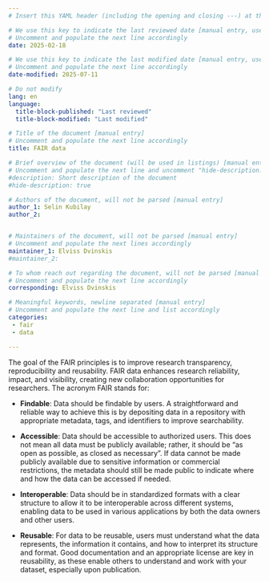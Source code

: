 ```yaml
---
# Insert this YAML header (including the opening and closing ---) at the beginning of the document and fill it out accordingly

# We use this key to indicate the last reviewed date [manual entry, use YYYY-MM-DD]
# Uncomment and populate the next line accordingly
date: 2025-02-18

# We use this key to indicate the last modified date [manual entry, use YYYY-MM-DD]
# Uncomment and populate the next line accordingly
date-modified: 2025-07-11

# Do not modify
lang: en
language: 
  title-block-published: "Last reviewed"
  title-block-modified: "Last modified"

# Title of the document [manual entry]
# Uncomment and populate the next line accordingly
title: FAIR data

# Brief overview of the document (will be used in listings) [manual entry]
# Uncomment and populate the next line and uncomment "hide-description: true".
#description: Short description of the document
#hide-description: true

# Authors of the document, will not be parsed [manual entry]
author_1: Selin Kubilay
author_2:


# Maintainers of the document, will not be parsed [manual entry]
# Uncomment and populate the next lines accordingly
maintainer_1: Elviss Dvinskis
#maintainer_2:

# To whom reach out regarding the document, will not be parsed [manual entry]
# Uncomment and populate the next line accordingly
corresponding: Elviss Dvinskis

# Meaningful keywords, newline separated [manual entry]
# Uncomment and populate the next line and list accordingly
categories: 
 - fair
 - data

---
```


The goal of the FAIR principles is to improve research transparency, reproducibility and reusability. FAIR data enhances research reliability, impact, and visibility, creating new collaboration opportunities for researchers. The acronym FAIR stands for:

- **Findable**: Data should be findable by users. A straightforward and reliable way to achieve this is by depositing data in a repository with appropriate metadata, tags, and identifiers to improve searchability.

- **Accessible**: Data should be accessible to authorized users. This does not mean all data must be publicly available; rather, it should be “as open as possible, as closed as necessary”. If data cannot be made publicly available due to sensitive information or commercial restrictions, the metadata should still be made public to indicate where and how the data can be accessed if needed.

- **Interoperable**: Data should be in standardized formats with a clear structure to allow it to be interoperable across different systems, enabling data to be used in various applications by both the data owners and other users.

- **Reusable**: For data to be reusable, users must understand what the data represents, the information it contains, and how to interpret its structure and format. Good documentation and an appropriate license are key in reusability, as these enable others to understand and work with your dataset, especially upon publication.

